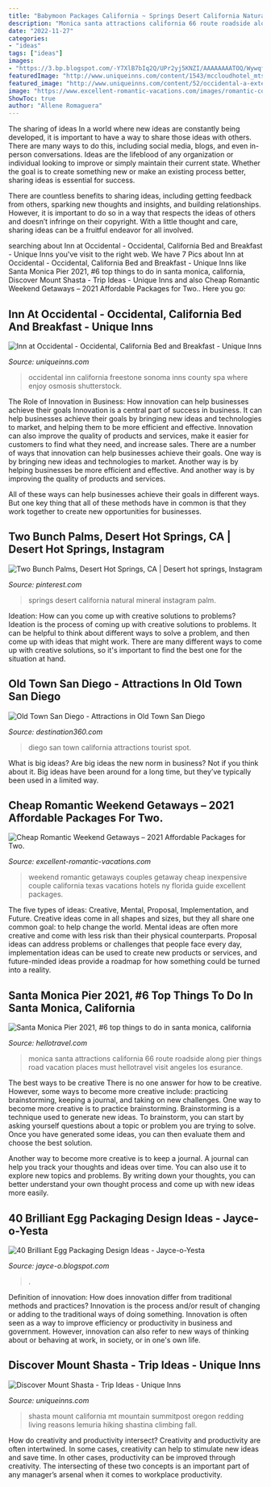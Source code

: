 ```yaml
---
title: "Babymoon Packages California ~ Springs Desert California Natural Mineral Instagram Palm"
description: "Monica santa attractions california 66 route roadside along pier things road vacation places must hellotravel visit angeles los esurance"
date: "2022-11-27"
categories:
- "ideas"
tags: ["ideas"]
images:
- "https://3.bp.blogspot.com/-Y7XlB7bIq2Q/UPr2yj5KNZI/AAAAAAAATOQ/WywqfCxnBxI/s1600/15b-egg-packaging-design.jpg"
featuredImage: "http://www.uniqueinns.com/content/1543/mccloudhotel_mtshasta.jpg"
featured_image: "http://www.uniqueinns.com/content/52/occidental-a-exterior-2%20(1).jpg"
image: "https://www.excellent-romantic-vacations.com/images/romantic-couple-weekend-getaway.jpg"
ShowToc: true
author: "Allene Romaguera"
---
```



The sharing of ideas
In a world where new ideas are constantly being developed, it is important to have a way to share those ideas with others. There are many ways to do this, including social media, blogs, and even in-person conversations.
Ideas are the lifeblood of any organization or individual looking to improve or simply maintain their current state. Whether the goal is to create something new or make an existing process better, sharing ideas is essential for success.

There are countless benefits to sharing ideas, including getting feedback from others, sparking new thoughts and insights, and building relationships. However, it is important to do so in a way that respects the ideas of others and doesn’t infringe on their copyright. With a little thought and care, sharing ideas can be a fruitful endeavor for all involved.

	

		
searching about Inn at Occidental - Occidental, California Bed and Breakfast - Unique Inns you've visit to the right web. We have 7 Pics about Inn at Occidental - Occidental, California Bed and Breakfast - Unique Inns like Santa Monica Pier 2021, #6 top things to do in santa monica, california, Discover Mount Shasta - Trip Ideas - Unique Inns and also Cheap Romantic Weekend Getaways – 2021 Affordable Packages for Two.. Here you go:
		
    
## Inn At Occidental - Occidental, California Bed And Breakfast - Unique Inns

<img loading=lazy src="http://www.uniqueinns.com/content/52/occidental-a-exterior-2%20(1).jpg" onerror="this.onerror=null;this.src='https://tse4.mm.bing.net/th?id=OIP.SlAtCTOXAo5BlUpZp9Rb3wHaE8&amp;pid=15.1';" alt="Inn at Occidental - Occidental, California Bed and Breakfast - Unique Inns">

_Source: uniqueinns.com_

>occidental inn california freestone sonoma inns county spa where enjoy osmosis shutterstock. 

	

The Role of Innovation in Business: How innovation can help businesses achieve their goals
Innovation is a central part of success in business. It can help businesses achieve their goals by bringing new ideas and technologies to market, and helping them to be more efficient and effective. Innovation can also improve the quality of products and services, make it easier for customers to find what they need, and increase sales.
There are a number of ways that innovation can help businesses achieve their goals. One way is by bringing new ideas and technologies to market. Another way is by helping businesses be more efficient and effective. And another way is by improving the quality of products and services.

All of these ways can help businesses achieve their goals in different ways. But one key thing that all of these methods have in common is that they work together to create new opportunities for businesses.

    
## Two Bunch Palms, Desert Hot Springs, CA | Desert Hot Springs, Instagram

<img loading=lazy src="https://i.pinimg.com/originals/76/2c/3f/762c3f57594e11fb3ae9d22abc88b38f.jpg" onerror="this.onerror=null;this.src='https://tse2.mm.bing.net/th?id=OIP.sX9N9qxb8Iw_R43TnXXpmgHaLH&amp;pid=15.1';" alt="Two Bunch Palms, Desert Hot Springs, CA | Desert hot springs, Instagram">

_Source: pinterest.com_

>springs desert california natural mineral instagram palm. 

	

Ideation: How can you come up with creative solutions to problems?
Ideation is the process of coming up with creative solutions to problems. It can be helpful to think about different ways to solve a problem, and then come up with ideas that might work. There are many different ways to come up with creative solutions, so it's important to find the best one for the situation at hand.

    
## Old Town San Diego - Attractions In Old Town San Diego

<img loading=lazy src="http://www.destination360.com/north-america/us/california/san-diego/images/s/san-diego-old-town.jpg" onerror="this.onerror=null;this.src='https://tse2.mm.bing.net/th?id=OIP.q4W7ikVLLvjfuyXJbU5iuwHaFU&amp;pid=15.1';" alt="Old Town San Diego - Attractions in Old Town San Diego">

_Source: destination360.com_

>diego san town california attractions tourist spot. 

	

What is big ideas?
Are big ideas the new norm in business? Not if you think about it. Big ideas have been around for a long time, but they’ve typically been used in a limited way.

    
## Cheap Romantic Weekend Getaways – 2021 Affordable Packages For Two.

<img loading=lazy src="https://www.excellent-romantic-vacations.com/images/romantic-couple-weekend-getaway.jpg" onerror="this.onerror=null;this.src='https://tse4.mm.bing.net/th?id=OIP.ilGMN15qIkCywIyVTgCZ7wHaDr&amp;pid=15.1';" alt="Cheap Romantic Weekend Getaways – 2021 Affordable Packages for Two.">

_Source: excellent-romantic-vacations.com_

>weekend romantic getaways couples getaway cheap inexpensive couple california texas vacations hotels ny florida guide excellent packages. 

	

The five types of ideas: Creative, Mental, Proposal, Implementation, and Future.
Creative ideas come in all shapes and sizes, but they all share one common goal: to help change the world. Mental ideas are often more creative and come with less risk than their physical counterparts. Proposal ideas can address problems or challenges that people face every day, implementation ideas can be used to create new products or services, and future-minded ideas provide a roadmap for how something could be turned into a reality.

    
## Santa Monica Pier 2021, #6 Top Things To Do In Santa Monica, California

<img loading=lazy src="https://www.hlimg.com/images/things2do/738X538/ttd_1521887451m1.jpg" onerror="this.onerror=null;this.src='https://tse2.mm.bing.net/th?id=OIP.vtvZ5vFa6Pd0OYzFMKTfPwHaFh&amp;pid=15.1';" alt="Santa Monica Pier 2021, #6 top things to do in santa monica, california">

_Source: hellotravel.com_

>monica santa attractions california 66 route roadside along pier things road vacation places must hellotravel visit angeles los esurance. 

	

The best ways to be creative
There is no one answer for how to be creative. However, some ways to become more creative include: practicing brainstorming, keeping a journal, and taking on new challenges.
One way to become more creative is to practice brainstorming. Brainstorming is a technique used to generate new ideas. To brainstorm, you can start by asking yourself questions about a topic or problem you are trying to solve. Once you have generated some ideas, you can then evaluate them and choose the best solution.

Another way to become more creative is to keep a journal. A journal can help you track your thoughts and ideas over time. You can also use it to explore new topics and problems. By writing down your thoughts, you can better understand your own thought process and come up with new ideas more easily.

    
## 40 Brilliant Egg Packaging Design Ideas - Jayce-o-Yesta

<img loading=lazy src="https://3.bp.blogspot.com/-Y7XlB7bIq2Q/UPr2yj5KNZI/AAAAAAAATOQ/WywqfCxnBxI/s1600/15b-egg-packaging-design.jpg" onerror="this.onerror=null;this.src='https://tse1.mm.bing.net/th?id=OIP.7t3DIh5z3PD9g7uxQ0zcegHaE8&amp;pid=15.1';" alt="40 Brilliant Egg Packaging Design Ideas - Jayce-o-Yesta">

_Source: jayce-o.blogspot.com_

>. 

	

Definition of innovation: How does innovation differ from traditional methods and practices?
Innovation is the process and/or result of changing or adding to the traditional ways of doing something. Innovation is often seen as a way to improve efficiency or productivity in business and government. However, innovation can also refer to new ways of thinking about or behaving at work, in society, or in one's own life.

    
## Discover Mount Shasta - Trip Ideas - Unique Inns

<img loading=lazy src="http://www.uniqueinns.com/content/1543/mccloudhotel_mtshasta.jpg" onerror="this.onerror=null;this.src='https://tse2.mm.bing.net/th?id=OIP.e0m6IGEqP6cQmaxIyWTMXgHaE8&amp;pid=15.1';" alt="Discover Mount Shasta - Trip Ideas - Unique Inns">

_Source: uniqueinns.com_

>shasta mount california mt mountain summitpost oregon redding living reasons lemuria hiking shastina climbing fall. 

	

How do creativity and productivity intersect?
Creativity and productivity are often intertwined. In some cases, creativity can help to stimulate new ideas and save time. In other cases, productivity can be improved through creativity. The intersecting of these two concepts is an important part of any manager’s arsenal when it comes to workplace productivity.

